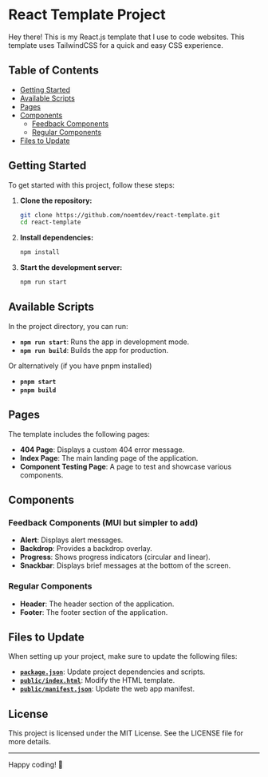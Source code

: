 # React Template Project

Hey there! This is my React.js template that I use to code websites. This template uses TailwindCSS for a quick and easy CSS experience.

## Table of Contents

- [Getting Started](#getting-started)
- [Available Scripts](#available-scripts)
- [Pages](#pages)
- [Components](#components)
  - [Feedback Components](#feedback-components)
  - [Regular Components](#regular-components)
- [Files to Update](#files-to-update)

## Getting Started

To get started with this project, follow these steps:

1. **Clone the repository:**
   ```bash
   git clone https://github.com/noemtdev/react-template.git
   cd react-template
   ```

2. **Install dependencies:**
   ```bash
   npm install
   ```

3. **Start the development server:**
   ```bash
   npm run start
   ```

## Available Scripts

In the project directory, you can run:

- **`npm run start`**: Runs the app in development mode.
- **`npm run build`**: Builds the app for production.

Or alternatively (if you have pnpm installed)

- **`pnpm start`**
- **`pnpm build`**

## Pages

The template includes the following pages:

- **404 Page**: Displays a custom 404 error message.
- **Index Page**: The main landing page of the application.
- **Component Testing Page**: A page to test and showcase various components.

## Components

### Feedback Components (MUI but simpler to add)

- **Alert**: Displays alert messages.
- **Backdrop**: Provides a backdrop overlay.
- **Progress**: Shows progress indicators (circular and linear).
- **Snackbar**: Displays brief messages at the bottom of the screen.

### Regular Components

- **Header**: The header section of the application.
- **Footer**: The footer section of the application.

## Files to Update

When setting up your project, make sure to update the following files:

- **[`package.json`](/package.json)**: Update project dependencies and scripts.
- **[`public/index.html`](/public/index.html)**: Modify the HTML template.
- **[`public/manifest.json`](/public/manifest.json)**: Update the web app manifest.

## License

This project is licensed under the MIT License. See the LICENSE file for more details.

---

Happy coding! 🚀
